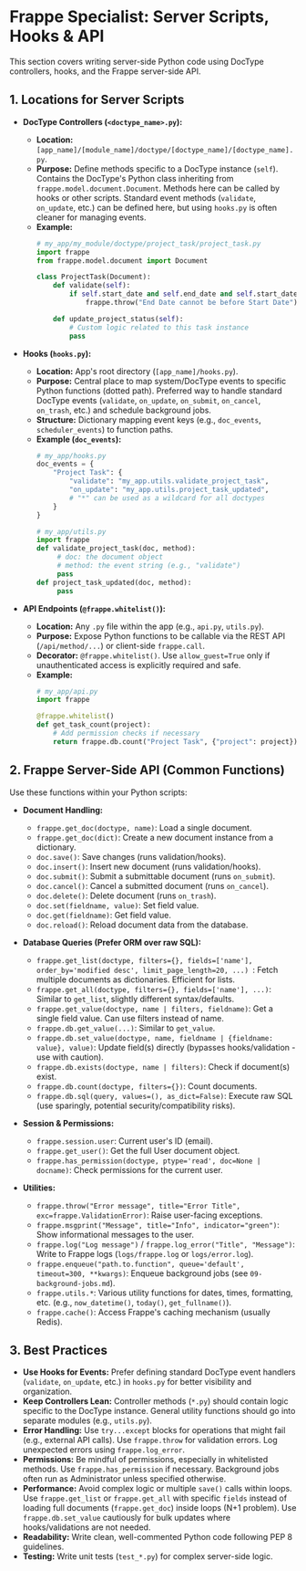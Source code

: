 # Frappe Specialist: Server Scripts, Hooks &amp; API

This section covers writing server-side Python code using DocType controllers, hooks, and the Frappe server-side API.

## 1. Locations for Server Scripts

*   **DocType Controllers (`<doctype_name>.py`):**
    *   **Location:** `[app_name]/[module_name]/doctype/[doctype_name]/[doctype_name].py`.
    *   **Purpose:** Define methods specific to a DocType instance (`self`). Contains the DocType's Python class inheriting from `frappe.model.document.Document`. Methods here can be called by hooks or other scripts. Standard event methods (`validate`, `on_update`, etc.) can be defined here, but using `hooks.py` is often cleaner for managing events.
    *   **Example:**
        ```python
        # my_app/my_module/doctype/project_task/project_task.py
        import frappe
        from frappe.model.document import Document

        class ProjectTask(Document):
            def validate(self):
                if self.start_date and self.end_date and self.start_date > self.end_date:
                    frappe.throw("End Date cannot be before Start Date")

            def update_project_status(self):
                # Custom logic related to this task instance
                pass
        ```

*   **Hooks (`hooks.py`):**
    *   **Location:** App's root directory (`[app_name]/hooks.py`).
    *   **Purpose:** Central place to map system/DocType events to specific Python functions (dotted path). Preferred way to handle standard DocType events (`validate`, `on_update`, `on_submit`, `on_cancel`, `on_trash`, etc.) and schedule background jobs.
    *   **Structure:** Dictionary mapping event keys (e.g., `doc_events`, `scheduler_events`) to function paths.
    *   **Example (`doc_events`):**
        ```python
        # my_app/hooks.py
        doc_events = {
            "Project Task": {
                "validate": "my_app.utils.validate_project_task",
                "on_update": "my_app.utils.project_task_updated",
                # "*" can be used as a wildcard for all doctypes
            }
        }
        ```
        ```python
        # my_app/utils.py
        import frappe
        def validate_project_task(doc, method):
             # doc: the document object
             # method: the event string (e.g., "validate")
             pass
        def project_task_updated(doc, method):
             pass
        ```

*   **API Endpoints (`@frappe.whitelist()`):**
    *   **Location:** Any `.py` file within the app (e.g., `api.py`, `utils.py`).
    *   **Purpose:** Expose Python functions to be callable via the REST API (`/api/method/...`) or client-side `frappe.call`.
    *   **Decorator:** `@frappe.whitelist()`. Use `allow_guest=True` only if unauthenticated access is explicitly required and safe.
    *   **Example:**
        ```python
        # my_app/api.py
        import frappe

        @frappe.whitelist()
        def get_task_count(project):
            # Add permission checks if necessary
            return frappe.db.count("Project Task", {"project": project})
        ```

## 2. Frappe Server-Side API (Common Functions)

Use these functions within your Python scripts:

*   **Document Handling:**
    *   `frappe.get_doc(doctype, name)`: Load a single document.
    *   `frappe.get_doc(dict)`: Create a new document instance from a dictionary.
    *   `doc.save()`: Save changes (runs validation/hooks).
    *   `doc.insert()`: Insert new document (runs validation/hooks).
    *   `doc.submit()`: Submit a submittable document (runs `on_submit`).
    *   `doc.cancel()`: Cancel a submitted document (runs `on_cancel`).
    *   `doc.delete()`: Delete document (runs `on_trash`).
    *   `doc.set(fieldname, value)`: Set field value.
    *   `doc.get(fieldname)`: Get field value.
    *   `doc.reload()`: Reload document data from the database.

*   **Database Queries (Prefer ORM over raw SQL):**
    *   `frappe.get_list(doctype, filters={}, fields=['name'], order_by='modified desc', limit_page_length=20, ...) `: Fetch multiple documents as dictionaries. Efficient for lists.
    *   `frappe.get_all(doctype, filters={}, fields=['name'], ...)`: Similar to `get_list`, slightly different syntax/defaults.
    *   `frappe.get_value(doctype, name | filters, fieldname)`: Get a single field value. Can use filters instead of name.
    *   `frappe.db.get_value(...)`: Similar to `get_value`.
    *   `frappe.db.set_value(doctype, name, fieldname | {fieldname: value}, value)`: Update field(s) directly (bypasses hooks/validation - use with caution).
    *   `frappe.db.exists(doctype, name | filters)`: Check if document(s) exist.
    *   `frappe.db.count(doctype, filters={})`: Count documents.
    *   `frappe.db.sql(query, values=(), as_dict=False)`: Execute raw SQL (use sparingly, potential security/compatibility risks).

*   **Session & Permissions:**
    *   `frappe.session.user`: Current user's ID (email).
    *   `frappe.get_user()`: Get the full User document object.
    *   `frappe.has_permission(doctype, ptype='read', doc=None | docname)`: Check permissions for the current user.

*   **Utilities:**
    *   `frappe.throw("Error message", title="Error Title", exc=frappe.ValidationError)`: Raise user-facing exceptions.
    *   `frappe.msgprint("Message", title="Info", indicator="green")`: Show informational messages to the user.
    *   `frappe.log("Log message")` / `frappe.log_error("Title", "Message")`: Write to Frappe logs (`logs/frappe.log` or `logs/error.log`).
    *   `frappe.enqueue("path.to.function", queue='default', timeout=300, **kwargs)`: Enqueue background jobs (see `09-background-jobs.md`).
    *   `frappe.utils.*`: Various utility functions for dates, times, formatting, etc. (e.g., `now_datetime()`, `today()`, `get_fullname()`).
    *   `frappe.cache()`: Access Frappe's caching mechanism (usually Redis).

## 3. Best Practices

*   **Use Hooks for Events:** Prefer defining standard DocType event handlers (`validate`, `on_update`, etc.) in `hooks.py` for better visibility and organization.
*   **Keep Controllers Lean:** Controller methods (`*.py`) should contain logic specific to the DocType instance. General utility functions should go into separate modules (e.g., `utils.py`).
*   **Error Handling:** Use `try...except` blocks for operations that might fail (e.g., external API calls). Use `frappe.throw` for validation errors. Log unexpected errors using `frappe.log_error`.
*   **Permissions:** Be mindful of permissions, especially in whitelisted methods. Use `frappe.has_permission` if necessary. Background jobs often run as Administrator unless specified otherwise.
*   **Performance:** Avoid complex logic or multiple `save()` calls within loops. Use `frappe.get_list` or `frappe.get_all` with specific `fields` instead of loading full documents (`frappe.get_doc`) inside loops (N+1 problem). Use `frappe.db.set_value` cautiously for bulk updates where hooks/validations are not needed.
*   **Readability:** Write clean, well-commented Python code following PEP 8 guidelines.
*   **Testing:** Write unit tests (`test_*.py`) for complex server-side logic.